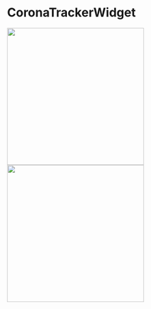 # CoronaTrackerWidget

<img src="https://drive.google.com/uc?export=view&id=1j99jzWpk7mGxxCeGFL2aiwvBZ74i4pEb" width="320">
<img src="https://drive.google.com/uc?export=view&id=1V2ZcPo-GCowjsJFudCxP1roA0jQsGfHk" width="320">
